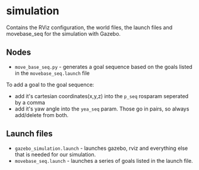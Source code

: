 # simulation
Contains the RViz configuration, the world files, the launch files and movebase_seq for the simulation with Gazebo.

## Nodes
* `move_base_seq.py` - generates a goal sequence based on the goals listed in the `movebase_seq.launch` file

To add a goal to the goal sequence:
  - add it's cartesian coordinates(x,y,z) into the `p_seq` rosparam seperated by a comma 
  - add it's yaw angle into the `yea_seq` param.
Those go in pairs, so always add/delete from both.

## Launch files
* `gazebo_simulation.launch` - launches gazebo, rviz and everything else that is needed for our simulation.
* `movebase_seq.launch` - launches a series of goals listed in the launch file.

